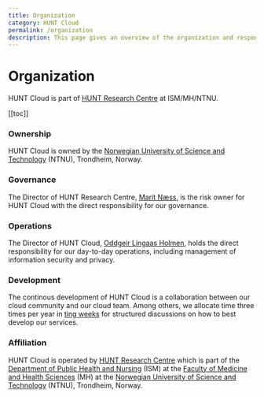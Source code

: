 ```yaml
---
title: Organization
category: HUNT Cloud
permalink: /organization
description: This page gives an overview of the organization and responsibilities for HUNT Cloud.
---
```


# Organization

HUNT Cloud is part of [HUNT Research Centre](https://www.ntnu.edu/hunt) at ISM/MH/NTNU. 

[[toc]]

### Ownership

HUNT Cloud is owned by the [Norwegian University of Science and Technology](https://www.ntnu.edu) (NTNU), Trondheim, Norway. 

### Governance

The Director of HUNT Research Centre, [Marit Næss](https://www.ntnu.edu/employees/marit.nass), is the risk owner for HUNT Cloud with the direct responsibility for our governance.

### Operations
 
The Director of HUNT Cloud, [Oddgeir Lingaas Holmen](https://www.ntnu.edu/employees/oddgeir.lingaas.holmen), holds the direct responsibility for our day-to-day operations, including management of information security and privacy.

### Development

The continous development of HUNT Cloud is a collaboration between our cloud community and our cloud team. Among others, we allocate time three times per year in [ting weeks](/tingweek) for structured discussions on how to best develop our services.

### Affiliation

HUNT Cloud is operated by [HUNT Research Centre](https://www.ntnu.edu/hunt) which is part of the [Department of Public Health and Nursing](https://www.ntnu.edu/ism) (ISM) at the [Faculty of Medicine and Health Sciences](https://www.ntnu.edu/mh) (MH) at the [Norwegian University of Science and Technology](https://www.ntnu.edu) (NTNU), Trondheim, Norway.


